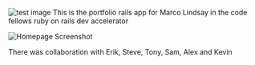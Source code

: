 ![test image](https://www.codeship.io/projects/cec26a40-b9f5-0131-a94f-3e57238f1619/status)
This is the portfolio rails app for Marco Lindsay in the code fellows ruby on rails dev accelerator

![Homepage Screenshot](http://imgur.com/6j7G3Xt)

There was collaboration with Erik, Steve, Tony, Sam, Alex and Kevin
